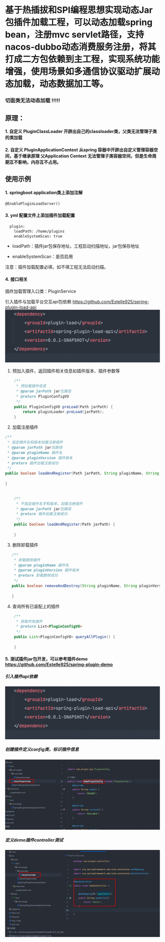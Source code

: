 #   基于热插拔和SPI编程思想实现动态Jar包插件加载工程，可以动态加载spring bean，注册mvc servlet路径，支持nacos-dubbo动态消费服务注册，将其打成二方包依赖到主工程，实现系统功能增强，使用场景如多通信协议驱动扩展动态加载，动态数据加工等。
### 切面类无法动态加载 !!!!!
## 原理：
#### 1. 自定义 PluginClassLoader 开辟出自己的classloader类，父类无法管理子类的类加载
#### 2. 自定义 PluginApplicationContext 从spring 容器中开辟出自定义管理容器空间，基于继承原理 父Application Context 无法管理子类容器空间，但是生命周期互不影响，内存互不占用。


## 使用示例

#### 1. springboot application类上添加注解

    @EnablePluginLoadServer()

#### 3. yml 配置文件上添加插件加载配置

      plugin:
        loadPath: /home/plugins
        enableSystemScan: true

*   loadPath：插件jar包保存地址，工程启动扫描地址，jar包保存地址

*   enableSystemScan：是否启用 
    

注意：插件加载配置必填，如不填工程无法启动扫描。

#### 4. 接口相关

插件加载管理入口类：PluginService

引入插件与加载平台交互api包依赖 https://github.com/Estelle925/spring-plugin-load-api
![img.png](img.png)
1. 预加入插件，返回插件相关信息如插件版本、插件参数等

```java
    /**
     * 预加载插件信息
     * @param jarPath jar包路径
     * @return PluginConfigVO
     */
    public PluginConfigVO preLoad(Path jarPath) {
        return pluginLoader.preLoad(jarPath);
    }
 ```   

2.  加载注册插件

```java
/**
 * 指定插件名和版本加载注册插件
 * @param jarPath jar包路径
 * @param pluginName 插件名
 * @param pluginVersion 插件版本
 * @return 插件加载注册成功
 */
public boolean loadAndRegister(Path jarPath, String pluginName, String pluginVersion) {
    
}
```

```java
       
    /**
     * 不指定插件名字和版本，加载注册插件
     * @param jarPath jar包路径
     * @return 插件加载注册成功
     */
    public boolean loadAndRegister(Path jarPath) {
    
    }
 ```   
3. 删除卸载插件
```java
   /**
    * 卸载删除插件
    * @param pluginName 插件名
    * @param pluginVersion 插件版本
    * @return 卸载删除成功
    */
   public boolean removeAndDestroy(String pluginName, String pluginVersion) {
   
   }
```
4.  查询所有已装配上的插件

```java
    /**
     * 获取所有插件
     * @return List<PluginConfigVO>
     */
    public List<PluginConfigVO> queryAllPlugin() {
        
    }
```
#### 5. 测试插件jar包开发，可以参考插件demo  https://github.com/Estelle925/spring-plugin-demo
##### 引入插件api依赖
![img.png](img.png)

##### 创建插件定义config类，标识插件信息
![img_1.png](img_1.png)

##### 定义demo插件controller测试
![img_2.png](img_2.png)
